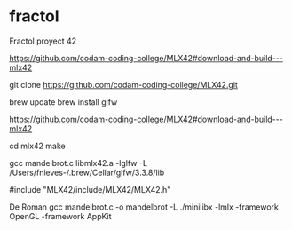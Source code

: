 # fractol
Fractol proyect 42

https://github.com/codam-coding-college/MLX42#download-and-build---mlx42

git clone https://github.com/codam-coding-college/MLX42.git

brew update
brew install glfw

https://github.com/codam-coding-college/MLX42#download-and-build---mlx42

cd mlx42
make

gcc mandelbrot.c libmlx42.a -lglfw -L /Users/fnieves-/.brew/Cellar/glfw/3.3.8/lib
 >>>
#include "MLX42/include/MLX42/MLX42.h"

De Roman
gcc mandelbrot.c -o mandelbrot  -L    ./minilibx -lmlx -framework OpenGL -framework AppKit
